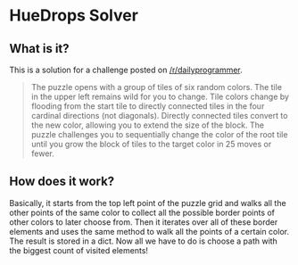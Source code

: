 # HueDrops Solver
## What is it?
This is a solution for a challenge posted on [/r/dailyprogrammer](https://www.reddit.com/r/dailyprogrammer/comments/7riu6p/20180119_challenge_347_hard_hue_drops_puzzle/).

> The puzzle opens with a group of tiles of six random colors. The tile in the upper left remains wild for you to change. Tile colors change by flooding from the start tile to directly connected tiles in the four cardinal directions (not diagonals). Directly connected tiles convert to the new color, allowing you to extend the size of the block. The puzzle challenges you to sequentially change the color of the root tile until you grow the block of tiles to the target color in 25 moves or fewer.
## How does it work?
Basically, it starts from the top left point of the puzzle grid and walks all the other points of the same color to collect all the possible border points of other colors to later choose from.
Then it iterates over all of these border elements and uses the same method to walk all the points of a certain color. The result is stored in a dict. 
Now all we have to do is choose a path with the biggest count of visited elements!